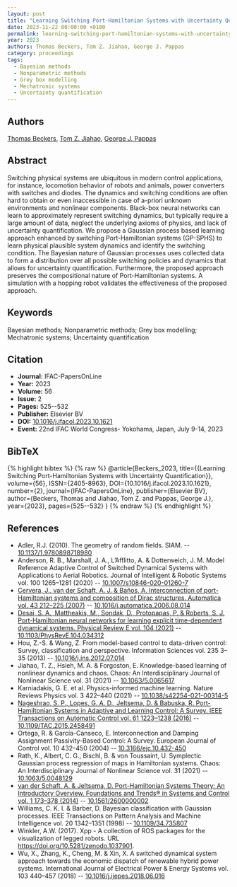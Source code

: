 ```yaml
---
layout: post
title: "Learning Switching Port-Hamiltonian Systems with Uncertainty Quantification"
date: 2023-11-22 00:00:00 +0100
permalink: learning-switching-port-hamiltonian-systems-with-uncertainty-quantification
year: 2023
authors: Thomas Beckers, Tom Z. Jiahao, George J. Pappas
category: proceedings
tags:
  - Bayesian methods
  - Nonparametric methods
  - Grey box modelling
  - Mechatronic systems
  - Uncertainty quantification
---
```

 
## Authors
[Thomas Beckers](authors/thomas-beckers), [Tom Z. Jiahao](authors/tom-z-jiahao), [George J. Pappas](authors/george-j-pappas)
 
## Abstract
Switching physical systems are ubiquitous in modern control applications, for instance, locomotion behavior of robots and animals, power converters with switches and diodes. The dynamics and switching conditions are often hard to obtain or even inaccessible in case of a-priori unknown environments and nonlinear components. Black-box neural networks can learn to approximately represent switching dynamics, but typically require a large amount of data, neglect the underlying axioms of physics, and lack of uncertainty quantification. We propose a Gaussian process based learning approach enhanced by switching Port-Hamiltonian systems (GP-SPHS) to learn physical plausible system dynamics and identify the switching condition. The Bayesian nature of Gaussian processes uses collected data to form a distribution over all possible switching policies and dynamics that allows for uncertainty quantification. Furthermore, the proposed approach preserves the compositional nature of Port-Hamiltonian systems. A simulation with a hopping robot validates the effectiveness of the proposed approach.
 
## Keywords
Bayesian methods; Nonparametric methods; Grey box modelling; Mechatronic systems; Uncertainty quantification
 
## Citation
- **Journal:** IFAC-PapersOnLine
- **Year:** 2023
- **Volume:** 56
- **Issue:** 2
- **Pages:** 525--532
- **Publisher:** Elsevier BV
- **DOI:** [10.1016/j.ifacol.2023.10.1621](https://doi.org/10.1016/j.ifacol.2023.10.1621)
- **Event:** 22nd IFAC World Congress- Yokohama, Japan, July 9-14, 2023
 
## BibTeX
{% highlight bibtex %}
{% raw %}
@article{Beckers_2023,
  title={{Learning Switching Port-Hamiltonian Systems with Uncertainty Quantification}},
  volume={56},
  ISSN={2405-8963},
  DOI={10.1016/j.ifacol.2023.10.1621},
  number={2},
  journal={IFAC-PapersOnLine},
  publisher={Elsevier BV},
  author={Beckers, Thomas and Jiahao, Tom Z. and Pappas, George J.},
  year={2023},
  pages={525--532}
}
{% endraw %}
{% endhighlight %}
 
## References
- Adler, R.J. (2010). The geometry of random fields. SIAM. -- [10.1137/1.9780898718980](https://doi.org/10.1137/1.9780898718980)
- Anderson, R. B., Marshall, J. A., L’Afflitto, A. & Dotterweich, J. M. Model Reference Adaptive Control of Switched Dynamical Systems with Applications to Aerial Robotics. Journal of Intelligent &amp; Robotic Systems vol. 100 1265–1281 (2020) -- [10.1007/s10846-020-01260-7](https://doi.org/10.1007/s10846-020-01260-7)
- [Cervera, J., van der Schaft, A. J. & Baños, A. Interconnection of port-Hamiltonian systems and composition of Dirac structures. Automatica vol. 43 212–225 (2007)](interconnection-of-port-hamiltonian-systems-and-composition-of-dirac-structures) -- [10.1016/j.automatica.2006.08.014](https://doi.org/10.1016/j.automatica.2006.08.014)
- [Desai, S. A., Mattheakis, M., Sondak, D., Protopapas, P. & Roberts, S. J. Port-Hamiltonian neural networks for learning explicit time-dependent dynamical systems. Physical Review E vol. 104 (2021)](port-hamiltonian-neural-networks-for-learning-explicit-time-dependent-dynamical-systems) -- [10.1103/PhysRevE.104.034312](https://doi.org/10.1103/PhysRevE.104.034312)
- Hou, Z.-S. & Wang, Z. From model-based control to data-driven control: Survey, classification and perspective. Information Sciences vol. 235 3–35 (2013) -- [10.1016/j.ins.2012.07.014](https://doi.org/10.1016/j.ins.2012.07.014)
- Jiahao, T. Z., Hsieh, M. A. & Forgoston, E. Knowledge-based learning of nonlinear dynamics and chaos. Chaos: An Interdisciplinary Journal of Nonlinear Science vol. 31 (2021) -- [10.1063/5.0065617](https://doi.org/10.1063/5.0065617)
- Karniadakis, G. E. et al. Physics-informed machine learning. Nature Reviews Physics vol. 3 422–440 (2021) -- [10.1038/s42254-021-00314-5](https://doi.org/10.1038/s42254-021-00314-5)
- [Nageshrao, S. P., Lopes, G. A. D., Jeltsema, D. & Babuska, R. Port-Hamiltonian Systems in Adaptive and Learning Control: A Survey. IEEE Transactions on Automatic Control vol. 61 1223–1238 (2016)](port-hamiltonian-systems-in-adaptive-and-learning-control-a-survey) -- [10.1109/TAC.2015.2458491](https://doi.org/10.1109/TAC.2015.2458491)
- Ortega, R. & García-Canseco, E. Interconnection and Damping Assignment Passivity-Based Control: A Survey. European Journal of Control vol. 10 432–450 (2004) -- [10.3166/ejc.10.432-450](https://doi.org/10.3166/ejc.10.432-450)
- Rath, K., Albert, C. G., Bischl, B. & von Toussaint, U. Symplectic Gaussian process regression of maps in Hamiltonian systems. Chaos: An Interdisciplinary Journal of Nonlinear Science vol. 31 (2021) -- [10.1063/5.0048129](https://doi.org/10.1063/5.0048129)
- [van der Schaft, A. & Jeltsema, D. Port-Hamiltonian Systems Theory: An Introductory Overview. Foundations and Trends® in Systems and Control vol. 1 173–378 (2014)](port-hamiltonian-systems-theory-an-introductory-overview-journal) -- [10.1561/2600000002](https://doi.org/10.1561/2600000002)
- Williams, C. K. I. & Barber, D. Bayesian classification with Gaussian processes. IEEE Transactions on Pattern Analysis and Machine Intelligence vol. 20 1342–1351 (1998) -- [10.1109/34.735807](https://doi.org/10.1109/34.735807)
- Winkler, A.W. (2017). Xpp - A collection of ROS packages for the visualization of legged robots. URL https://doi.org/10.5281/zenodo.1037901.
- Wu, X., Zhang, K., Cheng, M. & Xin, X. A switched dynamical system approach towards the economic dispatch of renewable hybrid power systems. International Journal of Electrical Power &amp; Energy Systems vol. 103 440–457 (2018) -- [10.1016/j.ijepes.2018.06.016](https://doi.org/10.1016/j.ijepes.2018.06.016)


